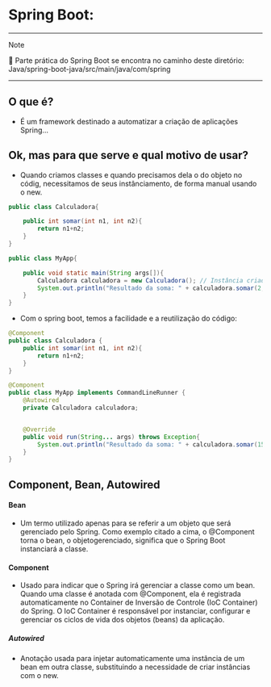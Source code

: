 # Spring Boot:

---

> [!NOTE]
> 🚨 Parte prática do Spring Boot se encontra no caminho deste diretório: Java/spring-boot-java/src/main/java/com/spring

---

## O que é?

- É um framework destinado a automatizar a criação de aplicações Spring...

## Ok, mas para que serve e qual motivo de usar?

- Quando criamos classes e quando precisamos dela o do objeto no códig, necessitamos de seus instânciamento, de forma manual usando o new.

```java
public class Calculadora{

    public int somar(int n1, int n2){
        return n1+n2;
    }
}

public class MyApp{

    public void static main(String args[]){
        Calculadora calculadora = new Calculadora(); // Instância criada
        System.out.println("Resultado da soma: " + calculadora.somar(2,5));
    }
}

```

- Com o spring boot, temos a facilidade e a reutilização do código:

```java
@Component
public class Calculadora {
    public int somar(int n1, int n2){
        return n1+n2;
    }
}

@Component
public class MyApp implements CommandLineRunner {
    @Autowired
    private Calculadora calculadora;


    @Override
    public void run(String... args) throws Exception{
        System.out.println("Resultado da soma: " + calculadora.somar(15,7));
    }
}

```

## Component, Bean, Autowired

#### Bean

- Um termo utilizado apenas para se referir a um objeto que será gerenciado pelo Spring. Como exemplo citado a cima, o @Component torna o bean, o objetogerenciado, significa que o Spring Boot instanciará a classe.

#### Component

- Usado para indicar que o Spring irá gerenciar a classe como um bean. Quando uma classe é anotada com @Component, ela é registrada automaticamente no Container de Inversão de Controle (IoC Container) do Spring. O IoC Container é responsável por instanciar, configurar e gerenciar os ciclos de vida dos objetos (beans) da aplicação.

##### Autowired

- Anotação usada para injetar automaticamente uma instância de um bean em outra classe, substituindo a necessidade de criar instâncias com o new.
